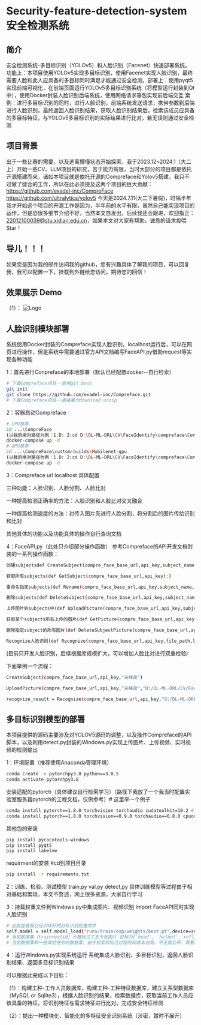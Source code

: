 # Security-feature-detection-system 安全检测系统

## 简介
安全检测系统-多目标识别（YOLOv5）和人脸识别（Facenet）快速部署系统。功能上：本项目使用YOLOv5实现多目标识别，使用Facenet实现人脸识别，最终需要人脸和此人应具备的多目标同时满足才能通过安全检测，部署上：使用pyqt5实现前端可视化，在前端页面运行YOLOv5多目标识别系统（将模型运行封装到Qt中），使用Docker封装人脸识别后端系统，使用网络请求等包实现前后端交互 案例：进行多目标识别的同时，进行人脸识别，前端系统发送请求，携带参数到后端进行人脸识别，最终返回人脸识别结果，获取人脸识别结果后，检索该成员应具备的多目标特征，与YOLOv5多目标识别的实际结果进行比对，若无误则通过安全检测

## 项目背景
出于一些比赛的需要，以及逃离懵懂状态开始探索，我于2023.12~2024.1（大二上）开始一些CV、LLM项目的研究，苦于能力有限，当时大部分的项目都是依托开源搭建而来，诸如本项目就是依托开源的Compreface和Yolov5搭建，我只不过做了缝合的工作，所以在此必须提及这两个项目的巨大贡献：https://github.com/exadel-inc/CompreFace https://github.com/ultralytics/yolov5
今天是2024.7.11(大二下暑假)，时隔半年我才开始这个项目的开源工作是因为，半年前的水平有限，虽然自己能实现项目的运作，但是恐很多细节介绍不好，当然本文自发出，后续我还会跟进，欢迎指正：22012100039@stu.xidian.edu.cn，如果本文对大家有帮助，诚恳的请求投喂Star！

## 导儿！！！
如果您是因为我的邮件访问我的github，您有兴趣具体了解我的项目，可以回复我，我可以配置一下，挂载到外链给您访问，期待您的回信！

## 效果展示 Demo
（1）：
![Logo](demo/wei.png)
## 人脸识别模块部署
系统使用Docker封装的Compreface实现人脸识别，localhost运行后，可以在网页进行操作，但是系统中需要通过官方API文档编写FaceAPI.py借助request等实现各种功能

1：首先进行Conpreface的本地部署（默认已经配置docker--自行检索）

```bash
# 下载Compreface项目--使用git bash
git init
git clone https://github.com/exadel-inc/CompreFace.git
# 下载Compreface项目--直接暴力download unzip
```

2：容器启动Compreface

```bash
# CPU推荐
cd ...\CompreFace
(以我的绝对路径为例：1.D: 2:cd D:\DL-ML-DRL\CV\FaceIdentify\compreface\CompreFace-master)
docker-compose up -d
# GPU推荐
cd ...\CompreFace\custom-builds\Mobilenet-gpu
(以我的绝对路径为例：1.D: 2:cd D:\DL-ML-DRL\CV\FaceIdentify\compreface\CompreFace-master\custom-builds\Mobilenet-gpu)
docker-compose up -d
```

3：Compreface url localhost 具体配置

三种功能：人脸识别、人脸分割、人脸比对

一种提高检测正确率的方法：人脸识别和人脸比对交叉融合

一种提高检测速度的方法：对传入图片先进行人脸分割，将分割后的图片传给识别和比对

其他具体的功能以及功能具体的操作自行查询文档

4：FaceAPI.py（此处只介绍部分操作函数）
参考Compreface的API开发文档封装的一系列操作函数：
 ```bash
创建subjectsdef CreateSubject(compre_face_base_url,api_key,subject_name):

获取所有subjects(def GetSubject(compre_face_base_url,api_key):) 

重命名指定subjects(def Rename(compre_face_base_url,api_key,subject_name,new_subject_name):)

删除subjects(def DeleteSubject(compre_face_base_url,api_key,subject_name):)

上传图片到subjects中(def UploadPicture(compre_face_base_url,api_key,subject_name,file_path):)

获取某个subjects所有上传的图片(def GetPicture(compre_face_base_url,api_key,subject_name):)

删除指定subject的所有图片(def DeleteSubjectPicture(compre_face_base_url,api_key,subject_name):)

Recognize人脸识别(def Recognize(compre_face_base_url,api_key,file_path,limit,det_prob_threshold,prediction_count,face_plugins,status):)
 ```
 (目前只开发人脸识别，后续根据库规模扩大，可以增加人脸比对进行双重检验)

 下面举例一个流程：
 ```bash
CreateSubject(compre_face_base_url,api_key,"米峰良")

UploadPicture(compre_face_base_url,api_key,"米峰良","D:/DL-ML-DRL/CV/FaceIdentify/compreface/FaceData/recognition/FaceTrain/米峰良.jpg")

recognize_result = Recognize(compre_face_base_url,api_key,"D:/DL-ML-DRL/CV/FaceIdentify/compreface/FaceData/recognition/FaceTest/米峰良Test1.jpg",0,"0.8",1,"landmarks",False)
 ```


## 多目标识别模型的部署
本项目提供的源码主要涉及对YOLOV5源码的调整，以及操作Compreface的API脚本，以及利用detect.py封装的Windows.py实现上传图片、上传视频、实时视频的检测输出

1：环境配置（推荐使用Anaconda管理环境）
```bash
conda create -n pytorchpy3.8 python==3.8.5
conda activate pytorchpy3.8
```
安装适配的pytorch（具体建议自行检索学习）（路径下我放了一个我当时配置实验室服务器pytorch的工程文档，仅供参考）# 这里举一个例子
```bash
conda install pytorch==1.8.0 torchvision torchaudio cudatoolkit=10.2 # GPU版本
conda install pytorch==1.8.0 torchvision==0.9.0 torchaudio==0.8.0 cpuonly #CPU版本
```
其他包的安装
```bash
pip install pycocotools-windows
pip install pyqt5
pip install labelme
```
requirment的安装 #cd到项目目录
```bash
pip install -r requirements.txt
```
2：训练、检验、测试模型 
train.py val.py detect,py
具体训练模型等过程由于相对基础和繁琐，本文不赘述，网上很多资源，大家自行学习

3：挂载权重文件到Windows.py中集成图片、视频识别 Import FaceAPI同时实现人脸识别
```bash
# 此处挂载我已经训练好的目标识别权重文件
self.model = self.model_load("runs/train/exp/weights/best.pt",device=self.device)  # todo 指明模型加载的位置的设备
# 当前数据集（train+valid）大概标注了五千张图片 目标为['head', 'helmet','reflective_clothes','other_clothes','watch']
# 当前数据集和一些其他任务的数据集，由于检索和标注过程时间成本过高，不无偿公开，需要的可以咨询我报价，有多个任务的数据集、训练好的权重文件、爬虫的脚本等，报价高，可以定制(战斗！爽
```
4：运行Windows.py实现系统运行
系统集成人脸识别、多目标识别，返回人脸识别结果、返回多目标识别结果

可以根据此完成以下目标：

（1）：构建工种-工作人员数据库，构建工种-工种特征数据库，建立关系型数据库（MySQL or Sqlite3），根据人脸识别的结果，检索数据库，获取当前工作人员应该具备的特征，将识别特征与需求特征进行比对。完成安全特征检测

（2）：提出一种模块化、智能化的多特征安全识别系统（涉密，暂时不展开）











